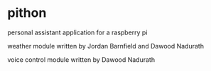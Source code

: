 # pithon
personal assistant application for a raspberry pi

weather module written by Jordan Barnfield and Dawood Nadurath

voice control module written by Dawood Nadurath
